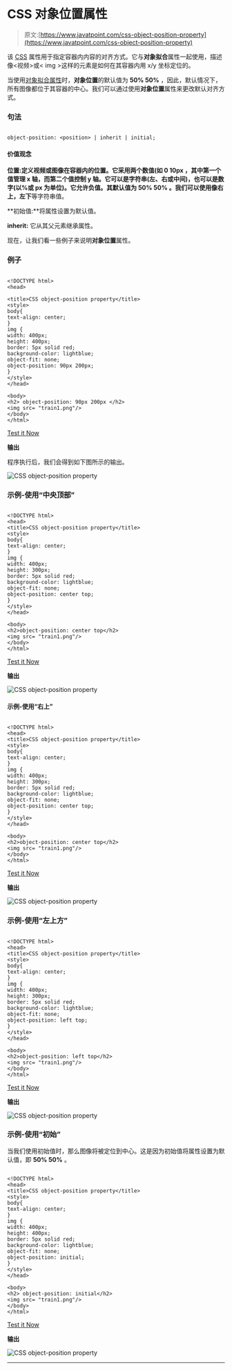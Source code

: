 # CSS 对象位置属性

> 原文:[https://www.javatpoint.com/css-object-position-property](https://www.javatpoint.com/css-object-position-property)

该 [CSS](https://www.javatpoint.com/css-tutorial) 属性用于指定容器内内容的对齐方式。它与**对象拟合**属性一起使用，描述像<视频>或< img >这样的元素是如何在其容器内用 x/y 坐标定位的。

当使用[对象拟合属性](css-object-fit-property)时，**对象位置**的默认值为 **50% 50%** ，因此，默认情况下，所有图像都位于其容器的中心。我们可以通过使用**对象位置**属性来更改默认对齐方式。

### 句法

```

object-position: <position> | inherit | initial;

```

#### 价值观念

**位置:**定义视频或图像在容器内的位置。它采用两个数值(如 **0 10px** ，其中第一个值管理 x 轴，而第二个值控制 y 轴。它可以是字符串(左、右或中间)，也可以是数字(以%或 px 为单位)。它允许负值。其默认值为 **50% 50%** 。我们可以使用像**右上，左下**等字符串值。

**初始值:**将属性设置为默认值。

**inherit:** 它从其父元素继承属性。

现在，让我们看一些例子来说明**对象位置**属性。

### 例子

```

<!DOCTYPE html>
<head>

<title>CSS object-position property</title>
<style>
body{
text-align: center;
}
img {
width: 400px;
height: 400px;
border: 5px solid red;
background-color: lightblue;
object-fit: none;
object-position: 90px 200px;
}
</style>
</head>

<body>
<h2> object-position: 90px 200px </h2>
<img src= "train1.png"/>
</body>
</html>

```

[Test it Now](https://www.javatpoint.com/oprweb/test.jsp?filename=CSS-object-position-property1)

**输出**

程序执行后，我们会得到如下图所示的输出。

![CSS object-position property](img/7b622fe5546762ba3c6c7a3c1a0a0660.png)

### 示例-使用“中央顶部”

```

<!DOCTYPE html>
<head>
<title>CSS object-position property</title>
<style>
body{
text-align: center;
}
img {
width: 400px;
height: 300px;
border: 5px solid red;
background-color: lightblue;
object-fit: none;
object-position: center top;
}
</style>
</head>

<body>
<h2>object-position: center top</h2>
<img src= "train1.png"/>
</body>
</html>

```

[Test it Now](https://www.javatpoint.com/oprweb/test.jsp?filename=CSS-object-position-property2)

**输出**

![CSS object-position property](img/bd7009123a3daaf0ac369348dcbee5ff.png)

#### 示例-使用“右上”

```

<!DOCTYPE html>
<head>
<title>CSS object-position property</title>
<style>
body{
text-align: center;
}
img {
width: 400px;
height: 300px;
border: 5px solid red;
background-color: lightblue;
object-fit: none;
object-position: center top;
}
</style>
</head>

<body>
<h2>object-position: center top</h2>
<img src= "train1.png"/>
</body>
</html>

```

[Test it Now](https://www.javatpoint.com/oprweb/test.jsp?filename=CSS-object-position-property3)

**输出**

![CSS object-position property](img/943563098e1cb530cc0fa0e5f40864c5.png)

### 示例-使用“左上方”

```

<!DOCTYPE html>
<head>
<title>CSS object-position property</title>
<style>
body{
text-align: center;
}
img {
width: 400px;
height: 300px;
border: 5px solid red;
background-color: lightblue;
object-fit: none;
object-position: left top;
}
</style>
</head>

<body>
<h2>object-position: left top</h2>
<img src= "train1.png"/>
</body>
</html>

```

[Test it Now](https://www.javatpoint.com/oprweb/test.jsp?filename=CSS-object-position-property4)

**输出**

![CSS object-position property](img/f844e64e747bff31d3e00b9ac3bf241d.png)

### 示例-使用“初始”

当我们使用初始值时，那么图像将被定位到中心。这是因为初始值将属性设置为默认值，即 **50% 50%** 。

```

<!DOCTYPE html>
<head>
<title>CSS object-position property</title>
<style>
body{
text-align: center;
}
img {
width: 400px;
height: 400px;
border: 5px solid red;
background-color: lightblue;
object-fit: none;
object-position: initial;
}
</style>
</head>

<body>
<h2> object-position: initial</h2>
<img src= "train1.png"/>
</body>
</html>

```

[Test it Now](https://www.javatpoint.com/oprweb/test.jsp?filename=CSS-object-position-property5)

**输出**

![CSS object-position property](img/29e0d1d099f3fb4f747fcbcfab755afd.png)

* * *